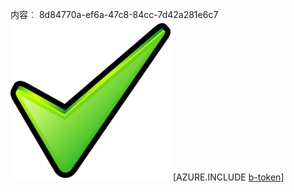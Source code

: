 内容︰ 8d84770a-ef6a-47c8-84cc-7d42a281e6c7![图像](071bc733-700f-44b2-a09c-d90dd74da914.png)
[AZURE.INCLUDE [b-token](55c4042e-a88f-4556-bd0f-ddc6f4a54a14.md)]

